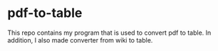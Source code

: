 # pdf-to-table
This repo contains my program that is used to convert pdf to table. In addition, I also made converter from wiki to table.
